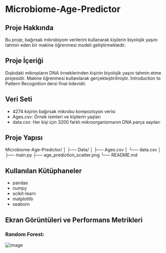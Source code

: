 # Microbiome-Age-Predictor

## Proje Hakkında
Bu proje, bağırsak mikrobiyom verilerini kullanarak kişilerin biyolojik yaşını tahmin eden bir makine öğrenmesi modeli geliştirmektedir.

## Proje İçeriği
Dışkıdaki mikropların DNA örneklerinden kişinin biyolojik yaşını tahmin etme projesidir.
Makine öğrenmesi kullanılarak gerçekleştirilmiştir. 
İntroduction to Pattern Recognition dersi final ödevidir.

## Veri Seti
- 4274 kişinin bağırsak mikrobu kompozisyon verisi
- Ages.csv: Örnek isimleri ve kişilerin yaşları
- data.csv: Her kişi için 3200 farklı mikroorganizmanın DNA parça sayıları

## Proje Yapısı
Microbiome-Age-Predictor/
│
├── Data/
│   ├── Ages.csv
│   └── data.csv
│
├── main.py
├── age_prediction_scatter.png
└── README.md

## Kullanılan Kütüphaneler
- pandas
- numpy
- scikit-learn
- matplotlib
- seaborn

## Ekran Görüntüleri ve Performans Metrikleri

### Random Forest:

![image](https://github.com/user-attachments/assets/74c91f01-c253-4324-9d3c-eb00983a361f)
